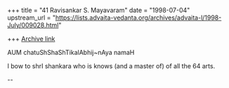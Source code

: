 +++
title = "41 Ravisankar S. Mayavaram"
date = "1998-07-04"
upstream_url = "https://lists.advaita-vedanta.org/archives/advaita-l/1998-July/009028.html"

+++
[Archive link](https://lists.advaita-vedanta.org/archives/advaita-l/1998-July/009028.html)

AUM chatuShShaShTikalAbhij~nAya namaH

I bow to shrI shankara who is knows (and a master of) of all the 64 arts.

--

